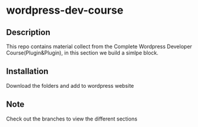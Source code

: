 # wordpress-dev-course

## Description
This repo contains material collect from the Complete Wordpress Developer Course(Plugin&Plugin), in this section we build a simlpe block.

## Installation
Download the folders and add to wordpress website

## Note 
Check out the branches to view the different sections
